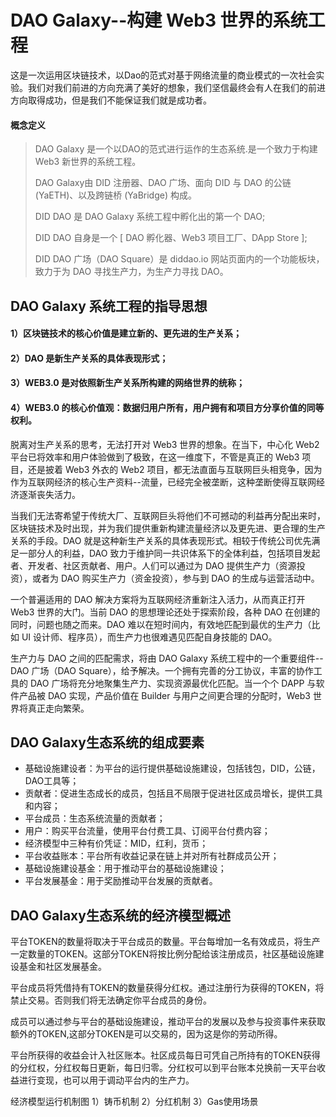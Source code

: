 # DAO Galaxy--构建 Web3 世界的系统工程
这是一次运用区块链技术，以Dao的范式对基于网络流量的商业模式的一次社会实验。我们对我们前进的方向充满了美好的想象，我们坚信最终会有人在我们的前进方向取得成功，但是我们不能保证我们就是成功者。

#### 概念定义

>
> DAO Galaxy 是一个以DAO的范式进行运作的生态系统.是一个致力于构建 Web3 新世界的系统工程。
> 
> DAO Galaxy由 DID 注册器、DAO 广场、面向 DID 与 DAO 的公链 (YaETH)、以及跨链桥 (YaBridge) 构成。
> 
> DID DAO 是 DAO Galaxy 系统工程中孵化出的第一个 DAO;
>
> DID DAO 自身是一个  [ DAO 孵化器、Web3 项目工厂、DApp Store ];
>
> DID DAO 广场（DAO Square）是 diddao.io 网站页面内的一个功能板块，致力于为 DAO 寻找生产力，为生产力寻找 DAO。
>

## DAO Galaxy 系统工程的指导思想

#### 1）区块链技术的核心价值是建立新的、更先进的生产关系；

#### 2）DAO 是新生产关系的具体表现形式；

#### 3）WEB3.0 是对依照新生产关系所构建的网络世界的统称；

#### 4）WEB3.0 的核心价值观：数据归用户所有，用户拥有和项目方分享价值的同等权利。

脱离对生产关系的思考，无法打开对 Web3 世界的想象。在当下，中心化 Web2 平台已将效率和用户体验做到了极致，在这一维度下，不管是真正的 Web3 项目，还是披着 Web3 外衣的 Web2 项目，都无法直面与互联网巨头相竞争，因为作为互联网经济的核心生产资料--流量，已经完全被垄断，这种垄断使得互联网经济逐渐丧失活力。

当我们无法寄希望于传统大厂、互联网巨头将他们不可撼动的利益再分配出来时，区块链技术及时出现，并为我们提供重新构建流量经济以及更先进、更合理的生产关系的手段。DAO 就是这种新生产关系的具体表现形式。相较于传统公司优先满足一部分人的利益，DAO 致力于维护同一共识体系下的全体利益，包括项目发起者、开发者、社区贡献者、用户。人们可以通过为 DAO 提供生产力（资源投资），或者为 DAO 购买生产力（资金投资），参与到 DAO 的生成与运营活动中。

一个普遍适用的 DAO 解决方案将为互联网经济重新注入活力，从而真正打开 Web3 世界的大门。当前 DAO 的思想理论还处于探索阶段，各种 DAO 在创建的同时，问题也随之而来。DAO 难以在短时间内，有效地匹配到最优的生产力（比如 UI 设计师、程序员），而生产力也很难遇见匹配自身技能的 DAO。

生产力与 DAO 之间的匹配需求，将由 DAO Galaxy 系统工程中的一个重要组件--DAO 广场（DAO Square），给予解决。一个拥有完善的分工协议，丰富的协作工具的 DAO 广场将充分地聚集生产力、实现资源最优化匹配。当一个个 DAPP 与软件产品被 DAO 实现，产品价值在 Builder 与用户之间更合理的分配时，Web3 世界将真正走向繁荣。


## DAO Galaxy生态系统的组成要素
- 基础设施建设者：为平台的运行提供基础设施建设，包括钱包，DID，公链，DAO工具等；
- 贡献者：促进生态成长的成员，包括且不局限于促进社区成员增长，提供工具和内容；
- 平台成员：生态系统流量的贡献者；
- 用户：购买平台流量，使用平台付费工具、订阅平台付费内容；
- 经济模型中三种有价凭证：MID，红利，货币；
- 平台收益账本：平台所有收益记录在链上并对所有社群成员公开；
- 基础设施建设基金：用于推动平台的基础设施建设；
- 平台发展基金：用于奖励推动平台发展的贡献者。


## DAO Galaxy生态系统的经济模型概述
平台TOKEN的数量将取决于平台成员的数量。平台每增加一名有效成员，将生产一定数量的TOKEN。这部分TOKEN将按比例分配给该注册成员，社区基础设施建设基金和社区发展基金。

平台成员将凭借持有TOKEN的数量获得分红权。通过注册行为获得的TOKEN，将禁止交易。否则我们将无法确定你平台成员的身份。

成员可以通过参与平台的基础设施建设，推动平台的发展以及参与投资事件来获取额外的TOKEN,这部分TOKEN是可以交易的，因为这是你的劳动所得。

平台所获得的收益会计入社区账本。社区成员每日可凭自己所持有的TOKEN获得的分红权，分红权每日更新，每日归零。分红权可以到平台账本兑换前一天平台收益进行变现，也可以用于调动平台内的生产力。


经济模型运行机制图
1）铸币机制
2）分红机制
3）Gas使用场景


